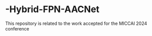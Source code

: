 # -Hybrid-FPN-AACNet
This repository is related to the work accepted for the MICCAI 2024 conference
